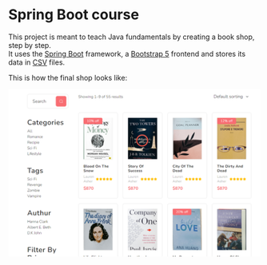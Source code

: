 # Spring Boot course

This project is meant to teach Java fundamentals by creating a book shop, step by step. <br/>
It uses the [Spring Boot](https://docs.spring.io/spring-boot/docs/current/reference/html/getting-started.html) framework, a [Bootstrap 5](https://getbootstrap.com) frontend and stores its data in [CSV](https://en.wikipedia.org/wiki/Comma-separated_values) files.

This is how the final shop looks like:

![Book Shop Screenshot](src/main/resources/static/images/bookshop.png)

